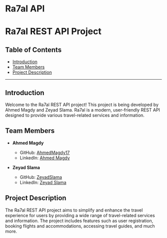 # Ra7al API

# Ra7al REST API Project

## Table of Contents
- [Introduction](#introduction)
- [Team Members](#team-members)
- [Project Description](#project-description)

---

## Introduction

Welcome to the Ra7al REST API project! This project is being developed by Ahmed Magdy and Zeyad Slama. Ra7al is a modern, user-friendly REST API designed to provide various travel-related services and information.

## Team Members

- **Ahmed Magdy**
  - GitHub: [AhmedMagdy17]([https://github.com/AhmedMagdy17](https://github.com/AhmedDR200))
  - LinkedIn: [Ahmed Magdy]([https://www.linkedin.com/in/ahmed-magdy](https://www.linkedin.com/in/%D9%90%D9%90ahmedmagdy41/))

- **Zeyad Slama**
  - GitHub: [ZeyadSlama]([https://github.com/ZeyadSlama](https://github.com/Demo-23home))
  - LinkedIn: [Zeyad Slama]([https://www.linkedin.com/in/zeyadslama](https://www.linkedin.com/in/demo-23home/))

## Project Description

The Ra7al REST API project aims to simplify and enhance the travel experience for users by providing a wide range of travel-related services and information. The project includes features such as user registration, booking flights and accommodations, accessing travel guides, and much more. 
